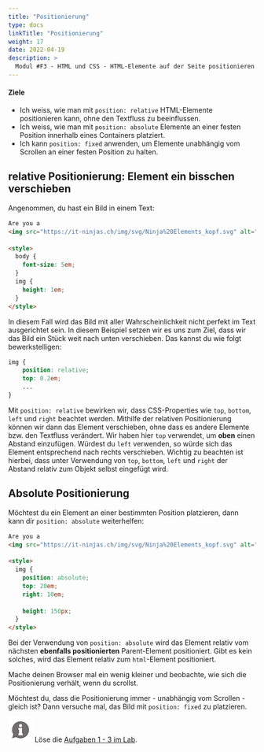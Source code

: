 ```yaml
---
title: "Positionierung"
type: docs
linkTitle: "Positionierung"
weight: 17
date: 2022-04-19
description: >
  Modul #F3 - HTML und CSS - HTML-Elemente auf der Seite positionieren.
---
```


#### Ziele

- Ich weiss, wie man mit `position: relative` HTML-Elemente positionieren kann, ohne den Textfluss zu beeinflussen.
- Ich weiss, wie man mit `position: absolute` Elemente an einer festen Position innerhalb eines Containers platziert.
- Ich kann `position: fixed` anwenden, um Elemente unabhängig vom Scrollen an einer festen Position zu halten.

## relative Positionierung: Element ein bisschen verschieben

Angenommen, du hast ein Bild in einem Text:

```html
Are you a
<img src="https://it-ninjas.ch/img/svg/Ninja%20Elements_kopf.svg" alt="" />?

<style>
  body {
    font-size: 5em;
  }
  img {
    height: 1em;
  }
</style>
```

In diesem Fall wird das Bild mit aller Wahrscheinlichkeit nicht perfekt im Text ausgerichtet sein. In diesem Beispiel setzen wir es uns zum Ziel, dass wir das Bild ein Stück weit nach unten verschieben. Das kannst du wie folgt bewerkstelligen:

```css
img {
    position: relative;
    top: 0.2em;
    ...
}
```

Mit `position: relative` bewirken wir, dass CSS-Properties wie `top`, `bottom`, `left` und `right` beachtet werden. Mithilfe der relativen Positionierung können wir dann das Element verschieben, ohne dass es andere Elemente bzw. den Textfluss verändert. Wir haben hier `top` verwendet, um **oben** einen Abstand einzufügen. Würdest du `left` verwenden, so würde sich das Element entsprechend nach rechts verschieben. Wichtig zu beachten ist hierbei, dass unter Verwendung von `top`, `bottom`, `left` und `right` der Abstand relativ zum Objekt selbst eingefügt wird.

## Absolute Positionierung

Möchtest du ein Element an einer bestimmten Position platzieren, dann kann dir `position: absolute` weiterhelfen:

```html
Are you a
<img src="https://it-ninjas.ch/img/svg/Ninja%20Elements_kopf.svg" alt="" />?

<style>
  img {
    position: absolute;
    top: 20em;
    right: 10em;

    height: 150px;
  }
</style>
```

Bei der Verwendung von `position: absolute` wird das Element relativ vom nächsten **ebenfalls positionierten** Parent-Element positioniert. Gibt es kein solches, wird das Element relativ zum `html`-Element positioniert.

Mache deinen Browser mal ein wenig kleiner und beobachte, wie sich die Positionierung verhält, wenn du scrollst.

Möchtest du, dass die Positionierung immer - unabhängig vom Scrollen - gleich ist? Dann versuche mal, das Bild mit `position: fixed` zu platzieren.

![asset](/images/hint.png) Löse die [Aufgaben 1 - 3 im Lab](../../../../labs/03_frontend/01_html-css/02_css).
